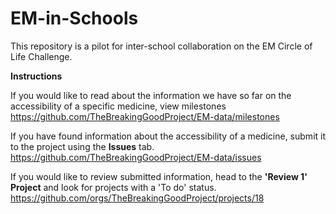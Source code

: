 # EM-in-Schools

This repository is a pilot for inter-school collaboration on the EM Circle of Life Challenge.

**Instructions**

If you would like to read about the information we have so far on the accessibility of a specific medicine, view milestones https://github.com/TheBreakingGoodProject/EM-data/milestones

If you have found information about the accessibility of a medicine, submit it to the project using the **Issues** tab. https://github.com/TheBreakingGoodProject/EM-data/issues

If you would like to review submitted information, head to the **'Review 1' Project** and look for projects with a 'To do' status. https://github.com/orgs/TheBreakingGoodProject/projects/18
 
